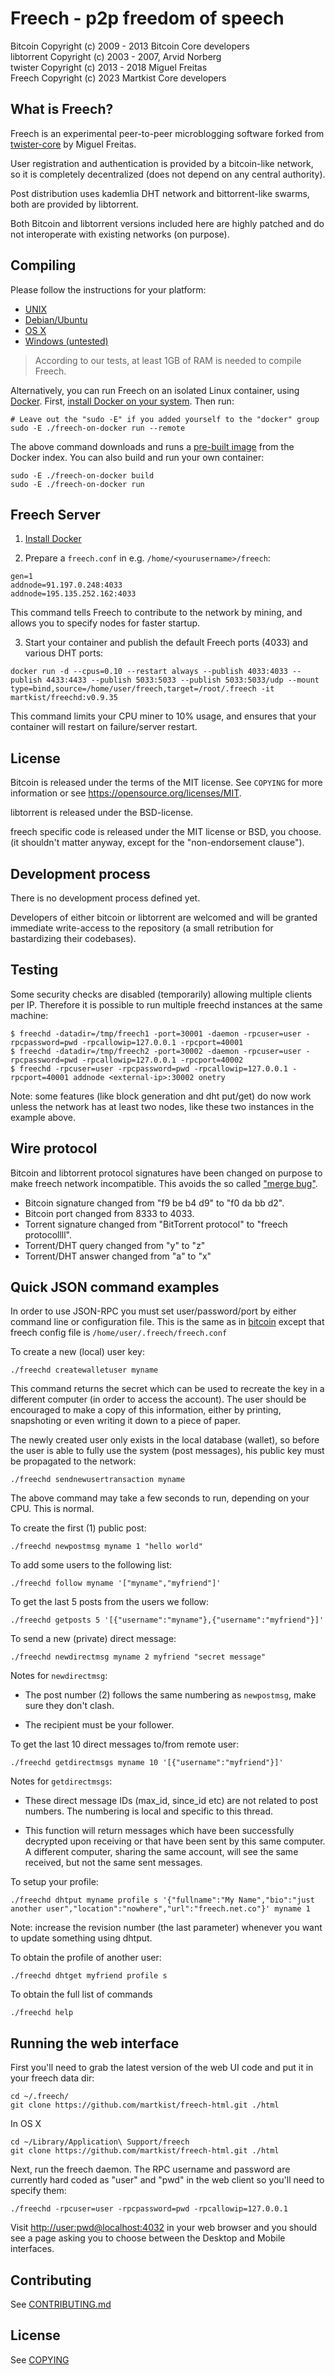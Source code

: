 # Freech - p2p freedom of speech

Bitcoin Copyright (c) 2009 - 2013 Bitcoin Core developers  
libtorrent Copyright (c) 2003 - 2007, Arvid Norberg  
twister Copyright (c) 2013 - 2018 Miguel Freitas  
Freech Copyright (c) 2023 Martkist Core developers  

## What is Freech?

Freech is an experimental peer-to-peer microblogging software forked from 
[twister-core](https://github.com/miguelfreitas/twister-core) by Miguel Freitas.

User registration and authentication is provided by a bitcoin-like network, so
it is completely decentralized (does not depend on any central authority).

Post distribution uses kademlia DHT network and bittorrent-like swarms, both
are provided by libtorrent.

Both Bitcoin and libtorrent versions included here are highly patched and do
not interoperate with existing networks (on purpose).

## Compiling

Please follow the instructions for your platform:

- [UNIX](https://github.com/martkist/freech-core/blob/master/doc/build-unix.md)
- [Debian/Ubuntu](https://github.com/martkist/freech-core/blob/master/doc/building-on-ubuntu-debian.md)
- [OS X](https://github.com/martkist/freech-core/blob/master/doc/build-osx.md)
- [Windows (untested)](https://github.com/martkist/freech-core/wiki/Compiling-for-Windows)

> According to our tests, at least 1GB of RAM is needed to compile Freech.

Alternatively, you can run Freech on an isolated Linux container, using [Docker](https://www.docker.com/). First, [install Docker on your system](https://docs.docker.com/installation/#installation). Then run:

    # Leave out the "sudo -E" if you added yourself to the "docker" group
    sudo -E ./freech-on-docker run --remote

The above command downloads and runs a [pre-built image](https://registry.hub.docker.com/u/martkist/freech) from the Docker index. You can also build and run your own container:

    sudo -E ./freech-on-docker build
    sudo -E ./freech-on-docker run

## Freech Server

1. [Install Docker](https://docs.docker.com/engine/install/)

2. Prepare a `freech.conf` in e.g. `/home/<yourusername>/freech`:
```
gen=1
addnode=91.197.0.248:4033
addnode=195.135.252.162:4033
```

This command tells Freech to contribute to the network by mining, and allows you to specify nodes for faster startup.

3. Start your container and publish the default Freech ports (4033) and various DHT ports:
```
docker run -d --cpus=0.10 --restart always --publish 4033:4033 --publish 4433:4433 --publish 5033:5033 --publish 5033:5033/udp --mount type=bind,source=/home/user/freech,target=/root/.freech -it martkist/freechd:v0.9.35
```

This command limits your CPU miner to 10% usage, and ensures that your container will restart on failure/server restart.

## License

Bitcoin is released under the terms of the MIT license. See `COPYING` for more
information or see https://opensource.org/licenses/MIT.

libtorrent is released under the BSD-license.

freech specific code is released under the MIT license or BSD, you choose.
(it shouldn't matter anyway, except for the "non-endorsement clause").

## Development process

There is no development process defined yet.

Developers of either bitcoin or libtorrent are welcomed and will be granted
immediate write-access to the repository (a small retribution for
bastardizing their codebases).

## Testing

Some security checks are disabled (temporarily) allowing multiple clients per IP.
Therefore it is possible to run multiple freechd instances at the same machine:

    $ freechd -datadir=/tmp/freech1 -port=30001 -daemon -rpcuser=user -rpcpassword=pwd -rpcallowip=127.0.0.1 -rpcport=40001
    $ freechd -datadir=/tmp/freech2 -port=30002 -daemon -rpcuser=user -rpcpassword=pwd -rpcallowip=127.0.0.1 -rpcport=40002
    $ freechd -rpcuser=user -rpcpassword=pwd -rpcallowip=127.0.0.1 -rpcport=40001 addnode <external-ip>:30002 onetry

Note: some features (like block generation and dht put/get) do now work unless
the network has at least two nodes, like these two instances in the example above.

## Wire protocol

Bitcoin and libtorrent protocol signatures have been changed on purpose to
make freech network incompatible. This avoids the so called
["merge bug"](http://blog.notdot.net/2008/6/Nearly-all-DHT-implementations-vulnerable-to-merge-bug).

- Bitcoin signature changed from "f9 be b4 d9" to "f0 da bb d2".
- Bitcoin port changed from 8333 to 4033.
- Torrent signature changed from "BitTorrent protocol" to "freech protocollll".
- Torrent/DHT query changed from "y" to "z"
- Torrent/DHT answer changed from "a" to "x"

## Quick JSON command examples

In order to use JSON-RPC you must set user/password/port by either command
line or configuration file. This is the same as in [bitcoin](https://en.bitcoin.it/wiki/Running_Bitcoin)
except that freech config file is `/home/user/.freech/freech.conf`

To create a new (local) user key:

    ./freechd createwalletuser myname

This command returns the secret which can be used to recreate the key in a
different computer (in order to access the account). The user should be
encouraged to make a copy of this information, either by printing, snapshoting
or even writing it down to a piece of paper.

The newly created user only exists in the local database (wallet), so
before the user is able to fully use the system (post messages), his public
key must be propagated to the network:

    ./freechd sendnewusertransaction myname

The above command may take a few seconds to run, depending on your CPU. This
is normal.

To create the first (1) public post:

    ./freechd newpostmsg myname 1 "hello world"

To add some users to the following list:

    ./freechd follow myname '["myname","myfriend"]'

To get the last 5 posts from the users we follow:

    ./freechd getposts 5 '[{"username":"myname"},{"username":"myfriend"}]'

To send a new (private) direct message:

    ./freechd newdirectmsg myname 2 myfriend "secret message"

Notes for `newdirectmsg`:

- The post number (2) follows the same numbering as `newpostmsg`, make
sure they don't clash.

- The recipient must be your follower.

To get the last 10 direct messages to/from remote user:

    ./freechd getdirectmsgs myname 10 '[{"username":"myfriend"}]'

Notes for `getdirectmsgs`:

- These direct message IDs (max_id, since_id etc) are not related to post
numbers. The numbering is local and specific to this thread.

- This function will return messages which have been successfully decrypted
upon receiving or that have been sent by this same computer. A different
computer, sharing the same account, will see the same received, but not the
same sent messages.

To setup your profile:

    ./freechd dhtput myname profile s '{"fullname":"My Name","bio":"just another user","location":"nowhere","url":"freech.net.co"}' myname 1

Note: increase the revision number (the last parameter) whenever you want to
update something using dhtput.

To obtain the profile of another user:

    ./freechd dhtget myfriend profile s

To obtain the full list of commands

    ./freechd help


## Running the web interface

First you'll need to grab the latest version of the web UI code and put it
in your freech data dir:

    cd ~/.freech/
    git clone https://github.com/martkist/freech-html.git ./html

In OS X

    cd ~/Library/Application\ Support/freech
    git clone https://github.com/martkist/freech-html.git ./html

Next, run the freech daemon. The RPC username and password are currently
hard coded as "user" and "pwd" in the web client so you'll need to specify
them:

    ./freechd -rpcuser=user -rpcpassword=pwd -rpcallowip=127.0.0.1

Visit [http://user:pwd@localhost:4032](http://user:pwd@localhost:4032)
in your web browser and you should see a page asking you to choose between the
Desktop and Mobile interfaces.

## Contributing

See [CONTRIBUTING.md](CONTRIBUTING.md)

## License

See [COPYING](COPYING)

